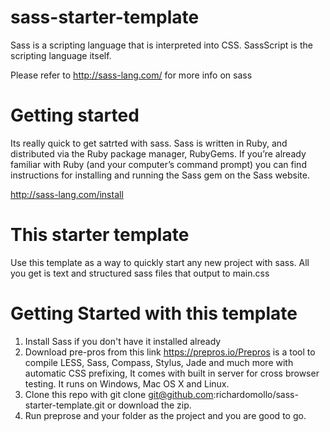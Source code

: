 # sass-starter-template

Sass is a scripting language that is interpreted into CSS. SassScript is the scripting language itself. 

Please refer to http://sass-lang.com/ for more info on sass

# Getting started 

Its really quick to get satrted with sass. Sass is written in Ruby, and distributed via the Ruby package manager, RubyGems. If you’re already familiar with Ruby (and your computer’s command prompt) you can find instructions for installing and running the Sass gem on the Sass website.

http://sass-lang.com/install

# This starter template

Use this template as a way to quickly start any new project with sass. All you get is text and structured sass files that output to main.css

# Getting Started with this template

1. Install Sass if you don't have it installed already
2. Download pre-pros from this link https://prepros.io/Prepros is a tool to compile LESS, Sass, Compass, Stylus, Jade and much more with automatic CSS prefixing, It comes with built in server for cross browser testing. It runs on Windows, Mac OS X and Linux.
3. Clone this repo with git clone git@github.com:richardomollo/sass-starter-template.git or download the zip.
4. Run preprose and your folder as the project and you are good to go. 

